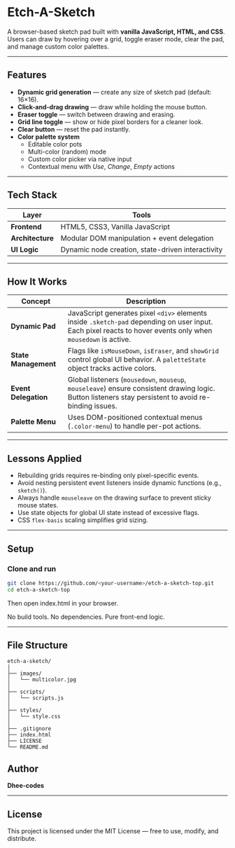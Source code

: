 # Etch-A-Sketch

A browser-based sketch pad built with **vanilla JavaScript, HTML, and CSS**.  
Users can draw by hovering over a grid, toggle eraser mode, clear the pad, and manage custom color palettes.

---

## Features

- **Dynamic grid generation** — create any size of sketch pad (default: 16×16).  
- **Click-and-drag drawing** — draw while holding the mouse button.  
- **Eraser toggle** — switch between drawing and erasing.  
- **Grid line toggle** — show or hide pixel borders for a cleaner look.  
- **Clear button** — reset the pad instantly.  
- **Color palette system**
  - Editable color pots  
  - Multi-color (random) mode  
  - Custom color picker via native input  
  - Contextual menu with *Use*, *Change*, *Empty* actions  

---

## Tech Stack

| Layer | Tools |
|-------|--------|
| **Frontend** | HTML5, CSS3, Vanilla JavaScript |
| **Architecture** | Modular DOM manipulation + event delegation |
| **UI Logic** | Dynamic node creation, state-driven interactivity |

---

## How It Works

| Concept | Description |
|----------|-------------|
| **Dynamic Pad** | JavaScript generates pixel `<div>` elements inside `.sketch-pad` depending on user input. Each pixel reacts to hover events only when `mousedown` is active. |
| **State Management** | Flags like `isMouseDown`, `isEraser`, and `showGrid` control global UI behavior. A `paletteState` object tracks active colors. |
| **Event Delegation** | Global listeners (`mousedown`, `mouseup`, `mouseleave`) ensure consistent drawing logic. Button listeners stay persistent to avoid re-binding issues. |
| **Palette Menu** | Uses DOM-positioned contextual menus (`.color-menu`) to handle per-pot actions. |

---

## Lessons Applied

- Rebuilding grids requires re-binding only pixel-specific events.  
- Avoid nesting persistent event listeners inside dynamic functions (e.g., `sketch()`).  
- Always handle `mouseleave` on the drawing surface to prevent sticky mouse states.  
- Use state objects for global UI state instead of excessive flags.  
- CSS `flex-basis` scaling simplifies grid sizing.  

---

## Setup

### Clone and run
```bash
git clone https://github.com/<your-username>/etch-a-sketch-top.git
cd etch-a-sketch-top
```

Then open index.html in your browser.

No build tools. No dependencies. Pure front-end logic.

---

## File Structure

```
etch-a-sketch/
│
├── images/
│   └── multicolor.jpg
│
├── scripts/
│   └── scripts.js
│
├── styles/
│   └── style.css
│
├── .gitignore
├── index.html
├── LICENSE
└── README.md

```

## Author

**Dhee-codes**

---

## License

This project is licensed under the MIT License — free to use, modify, and distribute.